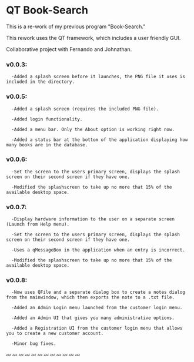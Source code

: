 # QT Book-Search


This is a re-work of my previous program "Book-Search."

This rework uses the QT framework, which includes a user friendly GUI.

Collaborative project with Fernando and Johnathan.



### v0.0.3:
      -Added a splash screen before it launches, the PNG file it uses is included in the directory.

### v0.0.5:

      -Added a splash screen (requires the included PNG file).
      
      -Added login functionality.
      
      -Added a menu bar. Only the About option is working right now.
      
      -Added a status bar at the bottom of the application displaying how many books are in the database.
      

### v0.0.6:

      -Set the screen to the users primary screen, displays the splash screen on their second screen if they have one.
      
      -Modified the splashscreen to take up no more that 15% of the available desktop space.
      
### v0.0.7:
      -Display hardware information to the user on a separate screen (Launch from Help menu).
      
      -Set the screen to the users primary screen, displays the splash screen on their second screen if they have one.
      
      -Uses a qMessageBox in the application when an entry is incorrect.
      
      -Modified the splashscreen to take up no more that 15% of the available desktop space.
      
### v0.0.8:
      -Now uses QFile and a separate dialog box to create a notes dialog from the mainwindow, which then exports the note to a .txt file.
      
      -Added an Admin Login menu launched from the customer login menu.
      
      -Added an Admin UI that gives you many administrative options.
      
      -Added a Registration UI from the customer login menu that allows you to create a new customer account.
      
      -Minor bug fixes.
      
      
      

:zzz: :zzz: :zzz: :zzz: :zzz: :zzz: :zzz: :zzz: :zzz: :zzz: :zzz: :zzz:
